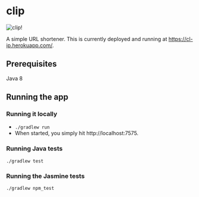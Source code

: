 # clip
![clip!](http://findicons.com/files/icons/196/office_tools/128/clip.png)

A simple URL shortener. This is currently deployed and running at https://cl-ip.herokuapp.com/.

## Prerequisites
Java 8

## Running the app

### Running it locally
* `./gradlew run`
* When started, you simply hit http://localhost:7575.

### Running Java tests
`./gradlew test`

### Running the Jasmine tests
`./gradlew npm_test`

